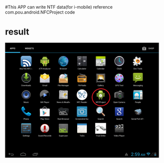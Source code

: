 #This APP can write NTF data(for i-mobile)
reference com.pou.android.NFCProject code

# result
![alt tag](https://github.com/showoowohs/Po_git/blob/master/Test_NFC/demo/write_imobile.gif)
